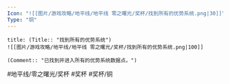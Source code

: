 ```yaml
---
Icon: "![[图片/游戏攻略/地平线/地平线 零之曙光/奖杯/找到所有的优势系统.png|30]]"
Type: "铜"
---
```

```ad-common-bronze-trophy
title: (Title:: "找到所有的优势系统")
![[图片/游戏攻略/地平线/地平线 零之曙光/奖杯/找到所有的优势系统.png|100]]

(Comment:: "已找到并进入所有的优势系统数据点。")
```

#地平线/零之曙光/奖杯 #奖杯 #奖杯/铜
